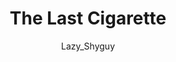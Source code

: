 ---
media: "images/rounds/round_1/the_last_cigarette.png"
media_type: image
type: art
title: The Last Cigarette
author: [Lazy_Shyguy]
desc: Jimmy Novach asks Marvin McLight for share of the colony's last cigarette. How Security made it through subsequent rounds is still subject to active research.
---